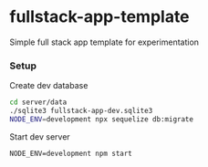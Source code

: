 # fullstack-app-template
Simple full stack app template for experimentation

### Setup

Create dev database
```bash
cd server/data
./sqlite3 fullstack-app-dev.sqlite3
NODE_ENV=development npx sequelize db:migrate
```

Start dev server
```
NODE_ENV=development npm start
```

